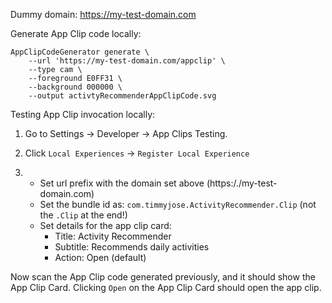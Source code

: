 Dummy domain: https://my-test-domain.com


Generate App Clip code locally:

```
AppClipCodeGenerator generate \
    --url 'https://my-test-domain.com/appclip' \
    --type cam \
    --foreground E0FF31 \
    --background 000000 \
    --output activtyRecommenderAppClipCode.svg

```


Testing App Clip invocation locally:

1. Go to Settings -> Developer -> App Clips Testing.

2. Click `Local Experiences` -> `Register Local Experience`

3. 
    * Set url prefix with the domain set above (https:/./my-test-domain.com)
    * Set the bundle id as: `com.timmyjose.ActivityRecommender.Clip` (not the `.Clip` at the end!)
    * Set details for the app clip card:
        - Title: Activity Recommender
        - Subtitle: Recommends daily activities
        - Action: Open (default)

Now scan the App Clip code generated previously, and it should show the App Clip Card.
Clicking `Open` on the App Clip Card should open the app clip.

    
